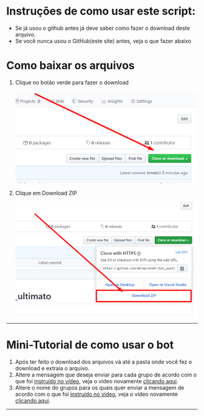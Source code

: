 # Instruções de como usar este script:

 - Se já usou o github antes já deve saber como fazer o download deste arquivo.
 - Se você nunca usou o GitHub(este site) antes, veja o que fazer abaixo

# Como baixar os arquivos

1. Clique no botão verde para fazer o download

    ![step1](images/step1.png)

2. Clique em Download ZIP

    ![step2](images/step2.png)

---

# Mini-Tutorial de como usar o bot

1. Após ter feito o download dos arquivos vá até a pasta onde você fez o download e extraia o arquivo.
2. Altere a mensagem que deseja enviar para cada grupo de acordo com o que foi [instruído no vídeo](https://www.youtube.com/watch?v=ISYHWfWvp3E&t=307s), veja o vídeo novamente [clicando aqui](https://www.youtube.com/watch?v=ISYHWfWvp3E&t=307s).
3. Altere o nome do grupos para os quais quer enviar a mensagem de acordo com o que foi [instruído no vídeo](https://www.youtube.com/watch?v=ISYHWfWvp3E&t=307s), veja o vídeo novamente [clicando aqui](https://www.youtube.com/watch?v=ISYHWfWvp3E&t=307s).
---